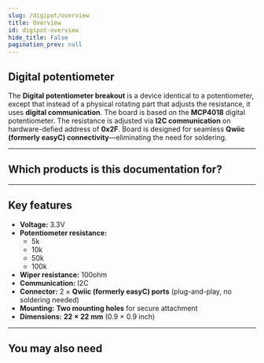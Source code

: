 ```yaml
---
slug: /digipot/overview
title: Overview
id: digipot-overview 
hide_title: False
pagination_prev: null
---
```


## Digital potentiometer

The **Digital potentiometer breakout** is a device identical to a potentiometer, except that instead of a physical rotating part that adjusts the resistance, it uses **digital communication**. The board is based on the **MCP4018** digital potentiometer. The resistance is adjusted via **I2C communication** on hardware-defied address of **0x2F**. Board is designed for seamless **Qwiic (formerly easyC) connectivity**—eliminating the need for soldering.

<CenteredImage src="/img/digipot/333090.jpg" alt="Digital potentiometer" caption="Digital potentiometer" />

---

## Which products is this documentation for?

<QuickLink 
  title="Digipot 5k MCP4018 breakout" 
  description="333090"
  url="https://soldered.com/product/digipot-5k-mcp4018-breakout/"
  image="/img/digipot/333090.jpg" 
/>

<QuickLink 
  title="Digipot 10k MCP4018 breakout" 
  description="333091"
  url="https://soldered.com/product/digipot-10k-mcp4018-breakout/"
  image="/img/digipot/333090.jpg" 
/>

<QuickLink 
  title="Digipot 50k MCP4018 breakout" 
  description="333092"
  url="https://soldered.com/product/digipot-50k-mcp4018-breakout/"
  image="/img/digipot/333090.jpg" 
/>

<QuickLink 
  title="Digipot 100k MCP4018 breakout" 
  description="333093"
  url="https://soldered.com/product/digipot-100k-mcp4018-breakout/"
  image="/img/digipot/333090.jpg" 
/>

---

## Key features

- **Voltage:** 3.3V
- **Potentiometer resistance:**
    - 5k
    - 10k
    - 50k
    - 100k
- **Wiper resistance:** 100ohm
- **Communication:** I2C 
- **Connector:** 2 × **Qwiic (formerly easyC) ports** (plug-and-play, no soldering needed)  
- **Mounting:** **Two mounting holes** for secure attachment  
- **Dimensions:** **22 × 22 mm** (0.9 × 0.9 inch)  

---

## You may also need

<QuickLink 
  title="Qwiic cable" 
  description="Qwiic (formerly easyC) compatible cables with connectors on both ends, available in various lengths."
  url="https://soldered.com/product/easyc-cable/"
  image="/img/333311.webp" 
/>  